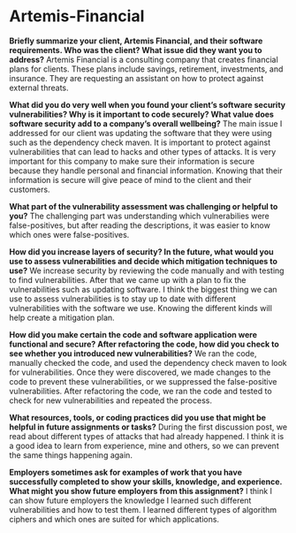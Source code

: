 # Artemis-Financial

__Briefly summarize your client, Artemis Financial, and their software requirements. Who was the client? What issue did they want you to address?__
  Artemis Financial is a consulting company that creates financial plans for clients. These plans include savings, retirement, investments, and insurance. They are requesting an assistant on how to protect against external threats.

__What did you do very well when you found your client’s software security vulnerabilities? Why is it important to code securely? What value does software security add to a company’s overall wellbeing?__
  The main issue I addressed for our client was updating the software that they were using such as the dependency check maven. It is important to protect against vulnerabilities that can lead to hacks and other types of attacks. It is very important for this company to make sure their information is secure because they handle personal and financial information. Knowing that their information is secure will give peace of mind to the client and their customers.

__What part of the vulnerability assessment was challenging or helpful to you?__
The challenging part was understanding which vulnerabilies were false-positives, but after reading the descriptions, it was easier to know which ones were false-positives.

__How did you increase layers of security? In the future, what would you use to assess vulnerabilities and decide which mitigation techniques to use?__
  We increase security by reviewing the code manually and with testing to find vulnerabilities. After that we came up with a plan to fix the vulnerabilities such as updating software. I think the biggest thing we can use to assess vulnerabilities is to stay up to date with different vulnerabilities with the software we use. Knowing the different kinds will help create a mitigation plan.

__How did you make certain the code and software application were functional and secure? After refactoring the code, how did you check to see whether you introduced new vulnerabilities?__
We ran the code, manually checked the code, and used the dependency check maven to look for vulnerabilities. Once they were discovered, we made changes to the code to prevent these vulnerabilities, or we suppressed the false-positive vulnerabilities. After refactoring the code, we ran the code and tested to check for new vulnerabilities and repeated the process.

__What resources, tools, or coding practices did you use that might be helpful in future assignments or tasks?__
  During the first discussion post, we read about different types of attacks that had already happened. I think it is a good idea to learn from experience, mine and others, so we can prevent the same things happening again.

__Employers sometimes ask for examples of work that you have successfully completed to show your skills, knowledge, and experience. What might you show future employers from this assignment?__
  I think I can show future employers the knowledge I learned such different vulnerabilities and how to test them. I learned different types of algorithm ciphers and which ones are suited for which applications.
